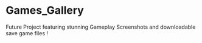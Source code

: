 # Games_Gallery

Future Project featuring stunning Gameplay Screenshots and downloadable save game files !
